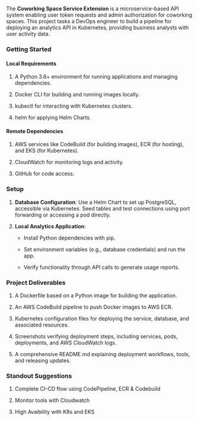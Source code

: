The **Coworking Space Service Extension** is a microservice-based API system enabling user token requests and admin authorization for coworking spaces. This project tasks a DevOps engineer to build a pipeline for deploying an analytics API in Kubernetes, providing business analysts with user activity data.

### **Getting Started**

#### **Local Requirements**

1.  A Python 3.6+ environment for running applications and managing dependencies.
    
2.  Docker CLI for building and running images locally.
    
3.  kubectl for interacting with Kubernetes clusters.
    
4.  helm for applying Helm Charts.
    

#### **Remote Dependencies**

1.  AWS services like CodeBuild (for building images), ECR (for hosting), and EKS (for Kubernetes).
    
2.  CloudWatch for monitoring logs and activity.
    
3.  GitHub for code access.
    

### **Setup**

1.  **Database Configuration**: Use a Helm Chart to set up PostgreSQL, accessible via Kubernetes. Seed tables and test connections using port forwarding or accessing a pod directly.
    
2.  **Local Analytics Application**:
    
    *   Install Python dependencies with pip.
        
    *   Set environment variables (e.g., database credentials) and run the app.
        
    *   Verify functionality through API calls to generate usage reports.
        

### **Project Deliverables**

1.  A Dockerfile based on a Python image for building the application.
    
2.  An AWS CodeBuild pipeline to push Docker images to AWS ECR.
    
3.  Kubernetes configuration files for deploying the service, database, and associated resources.
    
4.  Screenshots verifying deployment steps, including services, pods, deployments, and AWS CloudWatch logs.
    
5.  A comprehensive README.md explaining deployment workflows, tools, and releasing updates.
    

### **Standout Suggestions**

1.  Complete CI-CD flow using CodePipeline, ECR & Codebuild
    
2.  Monitor tools with Cloudwatch
    
3.  High Avaibility with K8s and EKS
